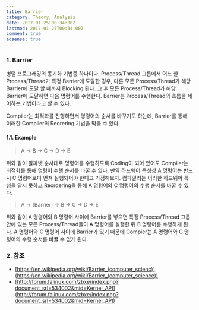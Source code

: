 ```yaml
---
title: Barrier
category: Theory, Analysis
date: 2017-01-25T00:34:00Z
lastmod: 2017-01-25T00:34:00Z
comment: true
adsense: true
---
```


### 1. Barrier

병렬 프로그래밍의 동기화 기법중 하나이다. Process/Thread 그룹에서 어느 한 Process/Thread가 특정 Barrier에 도달한 경우, 다른 모든 Process/Thread가 해당 Barrier에 도달 할 때까지 Blocking 된다. 그 후 모든 Process/Thread가 해당 Barrier에 도달하면 다음 명령어를 수행한다. Barrier는 Process/Thread의 흐름을 제어하는 기법이라고 할 수 있다.

Compiler는 최적화를 진행하면서 명령어의 순서를 바꾸기도 하는데, Barrier를 통해 이러한 Compiler의 Reorering 기법을 막을 수 있다.

#### 1.1. Example

> A -> B -> C -> D -> E

위와 같이 알파벳 순서대로 명령어를 수행하도록 Coding이 되어 있어도 Compiler는 최적화를 통해 명령어 수행 순서를 바꿀 수 있다. 만약 하드웨어 특성상 A 명령어는 반드시 C 명령어보다 먼져 실행되어야 한다고 가정해보자. 컴파일러는 이러한 하드웨어 특성을 알지 못하고 Reordering을 통해 A 명령어와 C 명령어의 수행 순서를 바꿀 수 있다.

> A -> [Barrier] -> B -> C -> D -> E

위와 같이 A 명령어와 B 명령어 사이에 Barrier를 넣으면 특정 Process/Thread 그룹안에 있는 모든 Process/Thread들이 A 명령어를 실행한 뒤 B 명령어를 수행하게 된다. A 명령어와 C 명령어 사이에 Barrier가 있기 때문에  Compier는 A 명령어와 C 명령어의 수행 순서를 바꿀 수 없게 된다.

### 2. 참조

* [https://en.wikipedia.org/wiki/Barrier_(computer_scienc)](https://en.wikipedia.org/wiki/Barrier_(computer_science))
* [http://forum.falinux.com/zbxe/index.php?document_srl=534002&mid=Kernel_API](http://forum.falinux.com/zbxe/index.php?document_srl=534002&mid=Kernel_API)
